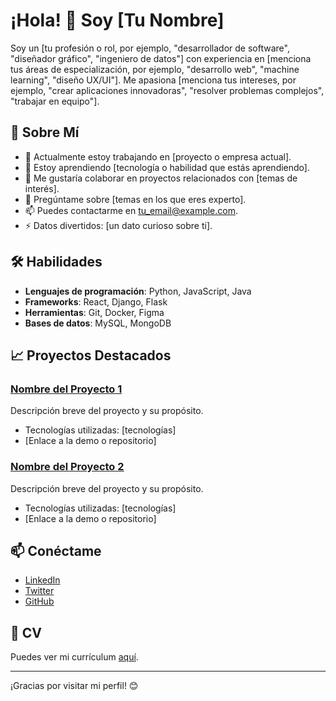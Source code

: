 # ¡Hola! 👋 Soy [Tu Nombre]

Soy un [tu profesión o rol, por ejemplo, "desarrollador de software", "diseñador gráfico", "ingeniero de datos"] con experiencia en [menciona tus áreas de especialización, por ejemplo, "desarrollo web", "machine learning", "diseño UX/UI"]. Me apasiona [menciona tus intereses, por ejemplo, "crear aplicaciones innovadoras", "resolver problemas complejos", "trabajar en equipo"].

## 🌟 Sobre Mí

- 🔭 Actualmente estoy trabajando en [proyecto o empresa actual].
- 🌱 Estoy aprendiendo [tecnología o habilidad que estás aprendiendo].
- 👯 Me gustaría colaborar en proyectos relacionados con [temas de interés].
- 💬 Pregúntame sobre [temas en los que eres experto].
- 📫 Puedes contactarme en [tu_email@example.com](mailto:tu_email@example.com).
- ⚡ Datos divertidos: [un dato curioso sobre ti].

## 🛠️ Habilidades

- **Lenguajes de programación**: Python, JavaScript, Java
- **Frameworks**: React, Django, Flask
- **Herramientas**: Git, Docker, Figma
- **Bases de datos**: MySQL, MongoDB

## 📈 Proyectos Destacados

### [Nombre del Proyecto 1](enlace-al-proyecto)
Descripción breve del proyecto y su propósito.  
- Tecnologías utilizadas: [tecnologías]
- [Enlace a la demo o repositorio]

### [Nombre del Proyecto 2](enlace-al-proyecto)
Descripción breve del proyecto y su propósito.  
- Tecnologías utilizadas: [tecnologías]
- [Enlace a la demo o repositorio]

## 📫 Conéctame

- [LinkedIn](https://www.linkedin.com/in/tu_perfil)
- [Twitter](https://twitter.com/tu_usuario)
- [GitHub](https://github.com/tu_usuario)

## 📄 CV

Puedes ver mi currículum [aquí](enlace-a-tu-cv).

---

¡Gracias por visitar mi perfil! 😊
